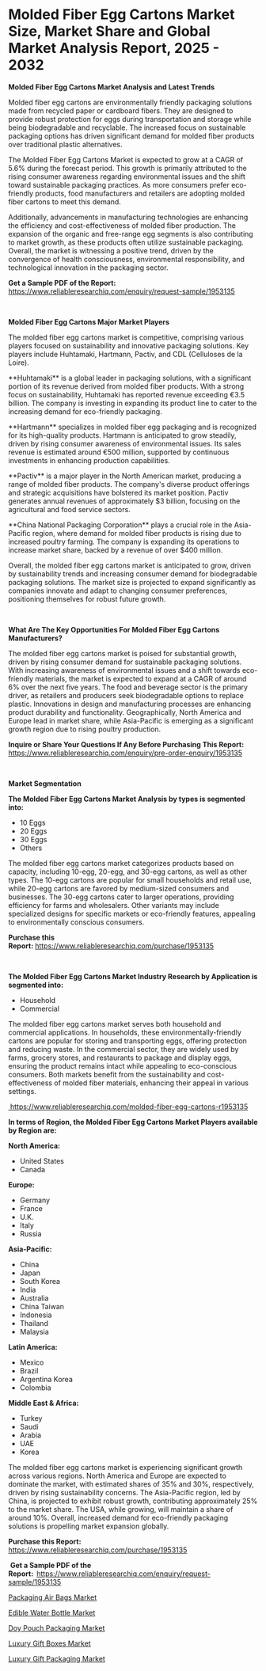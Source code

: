 <p><h1>Molded Fiber Egg Cartons Market Size, Market Share and Global Market Analysis Report, 2025 - 2032</h1></p><p><strong>Molded Fiber Egg Cartons Market Analysis and Latest Trends</strong></p>
<p><p>Molded fiber egg cartons are environmentally friendly packaging solutions made from recycled paper or cardboard fibers. They are designed to provide robust protection for eggs during transportation and storage while being biodegradable and recyclable. The increased focus on sustainable packaging options has driven significant demand for molded fiber products over traditional plastic alternatives.</p><p>The Molded Fiber Egg Cartons Market is expected to grow at a CAGR of 5.6% during the forecast period. This growth is primarily attributed to the rising consumer awareness regarding environmental issues and the shift toward sustainable packaging practices. As more consumers prefer eco-friendly products, food manufacturers and retailers are adopting molded fiber cartons to meet this demand. </p><p>Additionally, advancements in manufacturing technologies are enhancing the efficiency and cost-effectiveness of molded fiber production. The expansion of the organic and free-range egg segments is also contributing to market growth, as these products often utilize sustainable packaging. Overall, the market is witnessing a positive trend, driven by the convergence of health consciousness, environmental responsibility, and technological innovation in the packaging sector.</p></p>
<p><strong>Get a Sample PDF of the Report:&nbsp;</strong> <a href="https://www.reliableresearchiq.com/enquiry/request-sample/1953135?utm_campaign=1087&utm_medium=2&utm_source=Github&utm_content=ia&utm_term=08032025&utm_id=molded-fiber-egg-cartons">https://www.reliableresearchiq.com/enquiry/request-sample/1953135</a></p>
<p>&nbsp;</p>
<p><strong>Molded Fiber Egg Cartons Major Market Players</strong></p>
<p><p>The molded fiber egg cartons market is competitive, comprising various players focused on sustainability and innovative packaging solutions. Key players include Huhtamaki, Hartmann, Pactiv, and CDL (Celluloses de la Loire).</p><p>**Huhtamaki** is a global leader in packaging solutions, with a significant portion of its revenue derived from molded fiber products. With a strong focus on sustainability, Huhtamaki has reported revenue exceeding €3.5 billion. The company is investing in expanding its product line to cater to the increasing demand for eco-friendly packaging.</p><p>**Hartmann** specializes in molded fiber egg packaging and is recognized for its high-quality products. Hartmann is anticipated to grow steadily, driven by rising consumer awareness of environmental issues. Its sales revenue is estimated around €500 million, supported by continuous investments in enhancing production capabilities.</p><p>**Pactiv** is a major player in the North American market, producing a range of molded fiber products. The company's diverse product offerings and strategic acquisitions have bolstered its market position. Pactiv generates annual revenues of approximately $3 billion, focusing on the agricultural and food service sectors.</p><p>**China National Packaging Corporation** plays a crucial role in the Asia-Pacific region, where demand for molded fiber products is rising due to increased poultry farming. The company is expanding its operations to increase market share, backed by a revenue of over $400 million.</p><p>Overall, the molded fiber egg cartons market is anticipated to grow, driven by sustainability trends and increasing consumer demand for biodegradable packaging solutions. The market size is projected to expand significantly as companies innovate and adapt to changing consumer preferences, positioning themselves for robust future growth.</p></p>
<p>&nbsp;</p>
<p><strong>What Are The Key Opportunities For Molded Fiber Egg Cartons Manufacturers?</strong></p>
<p><p>The molded fiber egg cartons market is poised for substantial growth, driven by rising consumer demand for sustainable packaging solutions. With increasing awareness of environmental issues and a shift towards eco-friendly materials, the market is expected to expand at a CAGR of around 6% over the next five years. The food and beverage sector is the primary driver, as retailers and producers seek biodegradable options to replace plastic. Innovations in design and manufacturing processes are enhancing product durability and functionality. Geographically, North America and Europe lead in market share, while Asia-Pacific is emerging as a significant growth region due to rising poultry production.</p></p>
<p><strong>Inquire or Share Your Questions If Any Before Purchasing This Report:</strong> <a href="https://www.reliableresearchiq.com/enquiry/pre-order-enquiry/1953135?utm_campaign=1087&utm_medium=2&utm_source=Github&utm_content=ia&utm_term=08032025&utm_id=molded-fiber-egg-cartons">https://www.reliableresearchiq.com/enquiry/pre-order-enquiry/1953135</a></p>
<p>&nbsp;</p>
<p><strong>Market Segmentation</strong></p>
<p><strong>The Molded Fiber Egg Cartons Market Analysis by types is segmented into:</strong></p>
<p><ul><li>10 Eggs</li><li>20 Eggs</li><li>30 Eggs</li><li>Others</li></ul></p>
<p><p>The molded fiber egg cartons market categorizes products based on capacity, including 10-egg, 20-egg, and 30-egg cartons, as well as other types. The 10-egg cartons are popular for small households and retail use, while 20-egg cartons are favored by medium-sized consumers and businesses. The 30-egg cartons cater to larger operations, providing efficiency for farms and wholesalers. Other variants may include specialized designs for specific markets or eco-friendly features, appealing to environmentally conscious consumers.</p></p>
<p><strong>Purchase this Report:&nbsp;</strong><a href="https://www.reliableresearchiq.com/purchase/1953135?utm_campaign=1087&utm_medium=2&utm_source=Github&utm_content=ia&utm_term=08032025&utm_id=molded-fiber-egg-cartons">https://www.reliableresearchiq.com/purchase/1953135</a></p>
<p>&nbsp;</p>
<p><strong>The Molded Fiber Egg Cartons Market Industry Research by Application is segmented into:</strong></p>
<p><ul><li>Household</li><li>Commercial</li></ul></p>
<p><p>The molded fiber egg cartons market serves both household and commercial applications. In households, these environmentally-friendly cartons are popular for storing and transporting eggs, offering protection and reducing waste. In the commercial sector, they are widely used by farms, grocery stores, and restaurants to package and display eggs, ensuring the product remains intact while appealing to eco-conscious consumers. Both markets benefit from the sustainability and cost-effectiveness of molded fiber materials, enhancing their appeal in various settings.</p></p>
<p><a href="https://www.reliableresearchiq.com/molded-fiber-egg-cartons-r1953135?utm_campaign=1087&utm_medium=2&utm_source=Github&utm_content=ia&utm_term=08032025&utm_id=molded-fiber-egg-cartons">&nbsp;https://www.reliableresearchiq.com/molded-fiber-egg-cartons-r1953135</a></p>
<p><strong>In terms of Region, the Molded Fiber Egg Cartons Market Players available by Region are:</strong></p>
<p>
    <p> <strong> North America: </strong>
        <ul>
            <li>United States</li>
            <li>Canada</li>
        </ul>
        </p> 
    <p> <strong> Europe: </strong>
        <ul>
            <li>Germany</li>
            <li>France</li>
            <li>U.K.</li>
            <li>Italy</li>
            <li>Russia</li>
        </ul>
        </p> 
    <p> <strong> Asia-Pacific: </strong>
        <ul>
            <li>China</li>
            <li>Japan</li>
            <li>South Korea</li>
            <li>India</li>
            <li>Australia</li>
            <li>China Taiwan</li>
            <li>Indonesia</li>
            <li>Thailand</li>
            <li>Malaysia</li>
        </ul>
        </p> 
    <p> <strong> Latin America: </strong>
        <ul>
            <li>Mexico</li>
            <li>Brazil</li>
            <li>Argentina Korea</li>
            <li>Colombia</li>
        </ul>
        </p> 
    <p> <strong> Middle East & Africa: </strong>
        <ul>
            <li>Turkey</li>
            <li>Saudi</li>
            <li>Arabia</li>
            <li>UAE</li>
            <li>Korea</li>
        </ul>
    </p>
    </p>
<p><p>The molded fiber egg cartons market is experiencing significant growth across various regions. North America and Europe are expected to dominate the market, with estimated shares of 35% and 30%, respectively, driven by rising sustainability concerns. The Asia-Pacific region, led by China, is projected to exhibit robust growth, contributing approximately 25% to the market share. The USA, while growing, will maintain a share of around 10%. Overall, increased demand for eco-friendly packaging solutions is propelling market expansion globally.</p></p>
<p><strong>Purchase this Report: </strong><a href="https://www.reliableresearchiq.com/purchase/1953135?utm_campaign=1087&utm_medium=2&utm_source=Github&utm_content=ia&utm_term=08032025&utm_id=molded-fiber-egg-cartons">https://www.reliableresearchiq.com/purchase/1953135</a></p>
<p>&nbsp;<strong>Get a Sample PDF of the Report:&nbsp;&nbsp;</strong><a href="https://www.reliableresearchiq.com/enquiry/request-sample/1953135?utm_campaign=1087&utm_medium=2&utm_source=Github&utm_content=ia&utm_term=08032025&utm_id=molded-fiber-egg-cartons">https://www.reliableresearchiq.com/enquiry/request-sample/1953135</a></p>
<p><strong></strong></p>
<p><p><a href="https://github.com/alekitanis/Market-Research-Report-List-1/blob/main/packaging-air-bags-market.md?utm_campaign=1087&utm_medium=2&utm_source=Github&utm_content=ia&utm_term=08032025&utm_id=molded-fiber-egg-cartons">Packaging Air Bags Market</a></p><p><a href="https://github.com/bilkbitsch/Market-Research-Report-List-1/blob/main/edible-water-bottle-market.md?utm_campaign=1087&utm_medium=2&utm_source=Github&utm_content=ia&utm_term=08032025&utm_id=molded-fiber-egg-cartons">Edible Water Bottle Market</a></p><p><a href="https://github.com/ikokwuihepa/Market-Research-Report-List-1/blob/main/doy-pouch-packaging-market.md?utm_campaign=1087&utm_medium=2&utm_source=Github&utm_content=ia&utm_term=08032025&utm_id=molded-fiber-egg-cartons">Doy Pouch Packaging Market</a></p><p><a href="https://github.com/vaeilabin/Market-Research-Report-List-1/blob/main/luxury-gift-boxes-market.md?utm_campaign=1087&utm_medium=2&utm_source=Github&utm_content=ia&utm_term=08032025&utm_id=molded-fiber-egg-cartons">Luxury Gift Boxes Market</a></p><p><a href="https://github.com/kumadenthela/Market-Research-Report-List-1/blob/main/luxury-gift-packaging-market.md?utm_campaign=1087&utm_medium=2&utm_source=Github&utm_content=ia&utm_term=08032025&utm_id=molded-fiber-egg-cartons">Luxury Gift Packaging Market</a></p></p>